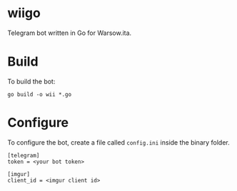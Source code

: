 # wiigo

Telegram bot written in Go for Warsow.ita.

# Build

To build the bot:

    go build -o wii *.go

# Configure
To configure the bot, create a file called `config.ini` inside the binary folder.

    [telegram]
    token = <your bot token>

    [imgur]
    client_id = <imgur client id>
